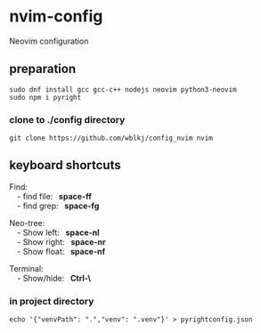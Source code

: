 # nvim-config
Neovim configuration 

## preparation
```
sudo dnf install gcc gcc-c++ nodejs neovim python3-neovim
sudo npm i pyright
```
### clone to ./config directory
```git clone https://github.com/wblkj/config_nvim nvim```


## keyboard shortcuts
Find:\
&emsp;- find file:&ensp; **space-ff**\
&emsp;- find grep:&ensp; **space-fg**

Neo-tree:\
&emsp;- Show left:&ensp; **space-nl**\
&emsp;- Show right:&ensp; **space-nr**\
&emsp;- Show float:&ensp; **space-nf**

Terminal:\
&emsp;- Show/hide:&ensp; **Ctrl-\\**

### in project directory
```echo '{"venvPath": ".","venv": ".venv"}' > pyrightconfig.json```



